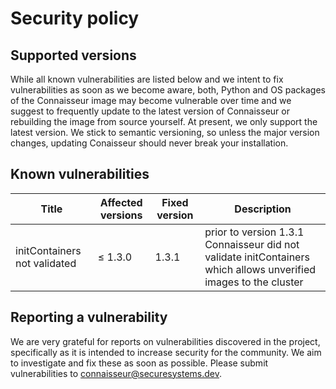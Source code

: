 # Security policy

## Supported versions

While all known vulnerabilities are listed below and we intent to fix vulnerabilities as soon as we become aware, both, Python and OS packages of the Connaisseur image may become vulnerable over time and we suggest to frequently update to the latest version of Connaisseur or rebuilding the image from source yourself.
At present, we only support the latest version.
We stick to semantic versioning, so unless the major version changes, updating Conaisseur should never break your installation.

## Known vulnerabilities

| Title | Affected versions | Fixed version | Description |
| - | - | - | - |
| initContainers not validated | <span>&#8804;</span> 1.3.0 | 1.3.1 | prior to version 1.3.1 Connaisseur did not validate initContainers which allows unverified images to the cluster |

## Reporting a vulnerability

We are very grateful for reports on vulnerabilities discovered in the project, specifically as it is intended to increase security for the community. We aim to investigate and fix these as soon as possible. Please submit vulnerabilities to [connaisseur@securesystems.dev](mailto:connaisseur@securesystems.dev).
